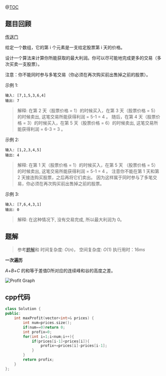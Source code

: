 
@[TOC](LeetCode-day30-买卖股票的最佳时机II-低谷高峰-cpp)

## 题目回顾

[传送门](https://leetcode-cn.com/problems/best-time-to-buy-and-sell-stock-ii/)

给定一个数组，它的第 i 个元素是一支给定股票第 i 天的价格。

设计一个算法来计算你所能获取的最大利润。你可以尽可能地完成更多的交易（多次买卖一支股票）。

注意：你不能同时参与多笔交易（你必须在再次购买前出售掉之前的股票）。

示例 1:

```
输入: [7,1,5,3,6,4]
输出: 7

```

> 解释: 在第 2 天（股票价格 = 1）的时候买入，在第 3 天（股票价格 = 5）的时候卖出, 这笔交易所能获得利润 = 5-1 = 4 。
>      随后，在第 4 天（股票价格 = 3）的时候买入，在第 5 天（股票价格 = 6）的时候卖出, 这笔交易所能获得利润 = 6-3 = 3 。

示例 2:

```
输入: [1,2,3,4,5]
输出: 4
```

> 解释: 在第 1 天（股票价格 = 1）的时候买入，在第 5 天 （股票价格 = 5）的时候卖出, 这笔交易所能获得利润 = 5-1 = 4 。
>      注意你不能在第 1 天和第 2 天接连购买股票，之后再将它们卖出。
>      因为这样属于同时参与了多笔交易，你必须在再次购买前出售掉之前的股票。

示例 3:

```
输入: [7,6,4,3,1]
输出: 0
```

>  解释: 在这种情况下, 没有交易完成, 所以最大利润为 0。



## 题解

> 参考[题解](https://leetcode-cn.com/problems/best-time-to-buy-and-sell-stock-ii/solution/mai-mai-gu-piao-de-zui-jia-shi-ji-ii-by-leetcode/)和[](https://leetcode-cn.com/problems/best-time-to-buy-and-sell-stock/solution/yi-tao-fang-fa-tuan-mie-6-dao-gu-piao-wen-ti-xiang/)
> 时间复杂度: $O(n)$， 
> 空间复杂度: $O(1)$
> 执行用时：$16 ms$ 

**一次遍历**

*A*+*B*+*C* 的和等于差值D所对应的连续峰和谷的高度之差。

![Profit Graph](https://pic.leetcode-cn.com/6eaf01901108809ca5dfeaef75c9417d6b287c841065525083d1e2aac0ea1de4-file_1555699697692)



## cpp代码

```c++
class Solution {
public:
    int maxProfit(vector<int>& prices) {
        int num=prices.size();
        if(num==0)return 0;
        int profix=0;
        for(int i=1;i<num;i++){
            if(prices[i-1]<prices[i]){
                profix+=prices[i]-prices[i-1];
            }
        }
        return profix;
    }
};
```
